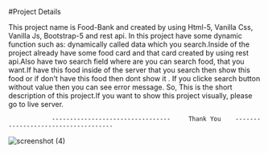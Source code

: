 #Project Details

This project name is Food-Bank and created by using Html-5, Vanilla Css, Vanilla Js, Bootstrap-5 and rest api. In this project have some dynamic function such as: dynamically called data which you search.Inside of the project already have some food card and that card created by using rest api.Also have two search field where are you can search food, that you want.If have this food inside of the server that you search then show this food or if don't have this food then dont show it . If you clicke search button without value then you can see error message. So, This is the short description of this project.If you want to show this project visually, please go to live server. 


                ---------------------------------     Thank You    ------------------------------------




![screenshot (4)](https://user-images.githubusercontent.com/76746810/131249914-a34899b6-5b33-4dfa-8693-b6e96efcc473.png)

